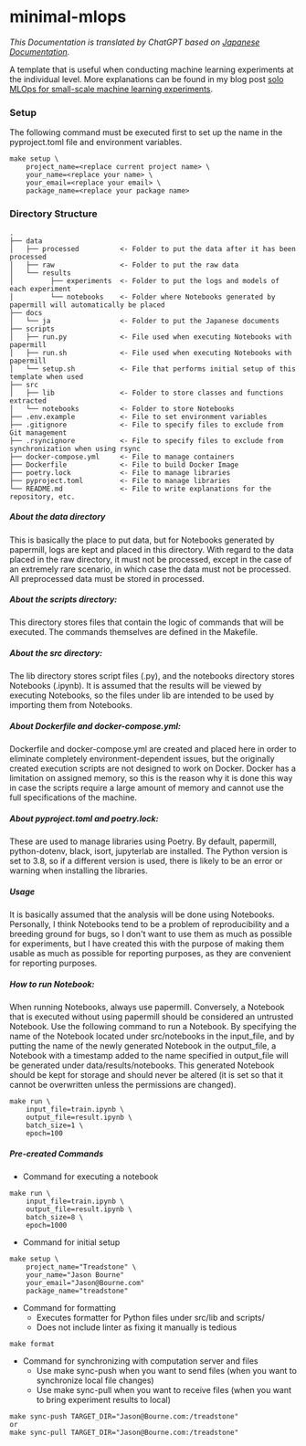 # minimal-mlops
*This Documentation is translated by ChatGPT based on [Japanese Documentation](https://github.com/k0tk267/minimal-mlops/blob/main/docs/ja/README.md).*

A template that is useful when conducting machine learning experiments at the individual level.
More explanations can be found in my blog post [solo MLOps for small-scale machine learning experiments](https://k0tk267.github.io/posts/minimal-mlops).

### Setup
The following command must be executed first to set up the name in the pyproject.toml file and environment variables.
```
make setup \
    project_name=<replace current project name> \
    your_name=<replace your name> \
    your_email=<replace your email> \
    package_name=<replace your package name>
```

### Directory Structure
```
.
├── data
│   ├── processed          <- Folder to put the data after it has been processed
│   ├── raw                <- Folder to put the raw data
│   └── results
│         ├── experiments  <- Folder to put the logs and models of each experiment
│         └── notebooks    <- Folder where Notebooks generated by papermill will automatically be placed
├── docs
│   └── ja                 <- Folder to put the Japanese documents
├── scripts
│   ├── run.py             <- File used when executing Notebooks with papermill
│   ├── run.sh             <- File used when executing Notebooks with papermill
│   └── setup.sh           <- File that performs initial setup of this template when used
├── src
│   ├── lib                <- Folder to store classes and functions extracted
│   └── notebooks          <- Folder to store Notebooks
├── .env.example           <- File to set environment variables
├── .gitignore             <- File to specify files to exclude from Git management
├── .rsyncignore           <- File to specify files to exclude from synchronization when using rsync
├── docker-compose.yml     <- File to manage containers
├── Dockerfile             <- File to build Docker Image
├── poetry.lock            <- File to manage libraries
├── pyproject.toml         <- File to manage libraries
└── README.md              <- File to write explanations for the repository, etc.
```

##### About the data directory
This is basically the place to put data, but for Notebooks generated by papermill, logs are kept and placed in this directory. With regard to the data placed in the raw directory, it must not be processed, except in the case of an extremely rare scenario, in which case the data must not be processed. All preprocessed data must be stored in processed.

##### About the scripts directory:
This directory stores files that contain the logic of commands that will be executed. The commands themselves are defined in the Makefile.

##### About the src directory:
The lib directory stores script files (.py), and the notebooks directory stores Notebooks (.ipynb). It is assumed that the results will be viewed by executing Notebooks, so the files under lib are intended to be used by importing them from Notebooks.

##### About Dockerfile and docker-compose.yml:
Dockerfile and docker-compose.yml are created and placed here in order to eliminate completely environment-dependent issues, but the originally created execution scripts are not designed to work on Docker. Docker has a limitation on assigned memory, so this is the reason why it is done this way in case the scripts require a large amount of memory and cannot use the full specifications of the machine.

##### About pyproject.toml and poetry.lock:
These are used to manage libraries using Poetry. By default, papermill, python-dotenv, black, isort, jupyterlab are installed. The Python version is set to 3.8, so if a different version is used, there is likely to be an error or warning when installing the libraries.

##### Usage
It is basically assumed that the analysis will be done using Notebooks. Personally, I think Notebooks tend to be a problem of reproducibility and a breeding ground for bugs, so I don't want to use them as much as possible for experiments, but I have created this with the purpose of making them usable as much as possible for reporting purposes, as they are convenient for reporting purposes.

##### How to run Notebook:
When running Notebooks, always use papermill. Conversely, a Notebook that is executed without using papermill should be considered an untrusted Notebook.
Use the following command to run a Notebook.
By specifying the name of the Notebook located under src/notebooks in the input_file, and by putting the name of the newly generated Notebook in the output_file, a Notebook with a timestamp added to the name specified in output_file will be generated under data/results/notebooks. This generated Notebook should be kept for storage and should never be altered (it is set so that it cannot be overwritten unless the permissions are changed).
```
make run \
    input_file=train.ipynb \
    output_file=result.ipynb \
    batch_size=1 \
    epoch=100
```

##### Pre-created Commands
- Command for executing a notebook
```
make run \
    input_file=train.ipynb \
    output_file=result.ipynb \
    batch_size=8 \
    epoch=1000
```
- Command for initial setup
```
make setup \
    project_name="Treadstone" \
    your_name="Jason Bourne"
    your_email="Jason@Bourne.com"
    package_name="treadstone"
```
- Command for formatting
  - Executes formatter for Python files under src/lib and scripts/
  - Does not include linter as fixing it manually is tedious
```
make format
```
- Command for synchronizing with computation server and files
  - Use make sync-push when you want to send files (when you want to synchronize local file changes)
  - Use make sync-pull when you want to receive files (when you want to bring experiment results to local)
```
make sync-push TARGET_DIR="Jason@Bourne.com:/treadstone"
or
make sync-pull TARGET_DIR="Jason@Bourne.com:/treadstone"
```

